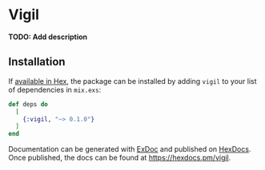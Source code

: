 # Vigil

**TODO: Add description**

## Installation

If [available in Hex](https://hex.pm/docs/publish), the package can be installed
by adding `vigil` to your list of dependencies in `mix.exs`:

```elixir
def deps do
  [
    {:vigil, "~> 0.1.0"}
  ]
end
```

Documentation can be generated with [ExDoc](https://github.com/elixir-lang/ex_doc)
and published on [HexDocs](https://hexdocs.pm). Once published, the docs can
be found at <https://hexdocs.pm/vigil>.

